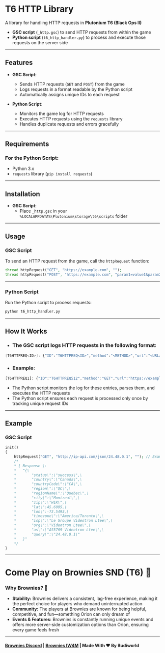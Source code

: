 # T6 HTTP Library

A library for handling HTTP requests in **Plutonium T6 (Black Ops II)** 
- **GSC script** (`_http.gsc`) to send HTTP requests from within the game
- **Python script** (`t6_http_handler.py`) to process and execute those requests on the server side

---

## Features

- **GSC Script**:
  - Sends HTTP requests (`GET` and `POST`) from the game
  - Logs requests in a format readable by the Python script
  - Automatically assigns unique IDs to each request

- **Python Script**:
  - Monitors the game log for HTTP requests
  - Executes HTTP requests using the `requests` library
  - Handles duplicate requests and errors gracefully

---

## Requirements

### For the Python Script:
- Python 3.x
- `requests` library (`pip install requests`)

---

## Installation

- **GSC Script**:
   - Place `_http.gsc` in your `%LOCALAPPDATA%\Plutonium\storage\t6\scripts` folder

---

## Usage

### GSC Script
To send an HTTP request from the game, call the `httpRequest` function:
```php
thread httpRequest("GET", "https://example.com", "");
thread httpRequest("POST", "https://example.com", "param1=value1&param2=value2");
```

---

### Python Script

Run the Python script to process requests:
```bash
python t6_http_handler.py
```

---

## How It Works
- ### The GSC script logs HTTP requests in the following format:
```jsx
[T6HTTPREQ<ID>]: {"ID":"T6HTTPREQ<ID>","method":"<METHOD>","url":"<URL>","data":"<DATA>"} 
```
- ### Example:
```jsx
[T6HTTPREQ1]: {"ID":"T6HTTPREQ512","method":"GET","url":"https://example.com","data":""}
```
-  The Python script monitors the log for these entries, parses them, and executes the HTTP requests
-  The Python script ensures each request is processed only once by tracking unique request IDs
  
---

## Example
### GSC Script
```php
init()
{
    httpRequest("GET", "http://ip-api.com/json/24.48.0.1", ""); // Example request
    /* 
    * [ Response ]:
    *   "{\
    *       "status\":\"success\",\
    *       "country\":\"Canada\",\
    *       "countryCode\":\"CA\",\
    *       "region\":\"QC\",\
    *       "regionName\":\"Quebec\",\
    *       "city\":\"Montreal\",\
    *       "zip\":\"H1K\",\
    *       "lat\":45.6085,\
    *       "lon\":-73.5493,\
    *       "timezone\":\"America/Toronto\",\
    *       "isp\":\"Le Groupe Videotron Ltee\",\
    *       "org\":\"Videotron Ltee\",\
    *       "as\":\"AS5769 Videotron Ltee\",\
    *       "query\":\"24.48.0.1\"
    *   }"
    */
}
```

---

# Come Play on Brownies SND (T6) 🍰
### Why Brownies? 🤔
- **Stability:** Brownies delivers a consistent, lag-free experience, making it the perfect choice for players who demand uninterrupted action
- **Community:** The players at Brownies are known for being helpful, competitive, and fun—something Orion can only dream of
- **Events & Features:** Brownies is constantly running unique events and offers more server-side customization options than Orion, ensuring every game feels fresh

---

#### [Brownies Discord](https://discord.gg/FAHB3mwrVF) | [Brownies IW4M](http://152.53.132.41:1624/) | Made With ❤️ By Budiworld

